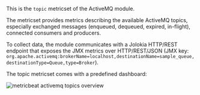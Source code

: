 This is the `topic` metricset of the ActiveMQ module.

The metricset provides metrics describing the available ActiveMQ topics, especially exchanged messages (enqueued, dequeued, expired, in-flight), connected consumers and producers.

To collect data, the module communicates with a Jolokia HTTP/REST endpoint that exposes the JMX metrics over HTTP/REST/JSON (JMX key: `org.apache.activemq:brokerName=localhost,destinationName=sample_queue,destinationType=Queue,type=Broker`).

The topic metricset comes with a predefined dashboard:

![metricbeat activemq topics overview](images/metricbeat-activemq-topics-overview.png)
